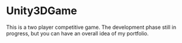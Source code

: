 # Unity3DGame
This is a two player competitive game. The development phase still in progress, but you can have an overall idea of my portfolio.
